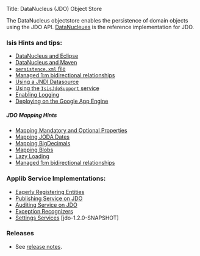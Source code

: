 Title: DataNucleus (JDO) Object Store

The DataNucleus objectstore enables the persistence of domain objects using the JDO API.  [DataNucleues](http://datanucleus.org) is the reference implementation for JDO.

### Isis Hints and tips:

- [DataNucleus and Eclipse](datanucleus-and-eclipse.html)
- [DataNucleus and Maven](datanucleus-and-maven.html)
- [`persistence.xml` file](persistence_xml.html)
- [Managed 1:m bidirectional relationships](managed-1-to-m-relationships.html)
- [Using a JNDI Datasource](using-jndi-datasource.html)
- [Using the `IsisJdoSupport` service](isisjdosupport-service.html)
- [Enabling Logging](enabling-logging.html)
- [Deploying on the Google App Engine](deploying-on-the-google-app-engine.html)

##### JDO Mapping Hints
- [Mapping Mandatory and Optional Properties](mapping-mandatory-and-optional-properties.html)
- [Mapping JODA Dates](mapping-joda-dates.html)
- [Mapping BigDecimals](mapping-bigdecimals.html)
- [Mapping Blobs](components/objectstores/jdo/mapping-blobs.html)
- [Lazy Loading](lazy-loading.html)
- [Managed 1:m bidirectional relationships](managed-1-to-m-relationships.html)


### Applib Service Implementations:

- [Eagerly Registering Entities](eagerly-registering-entities.html)
- [Publishing Service on JDO](publishing-service-jdo.html)
- [Auditing Service on JDO](auditing-service-jdo.html)
- [Exception Recognizers](exception-recognizers-jdo.html)
- [Settings Services](settings-services-jdo.html) [jdo-1.2.0-SNAPSHOT]

### Releases

- See [release notes](release-notes/about.html).

